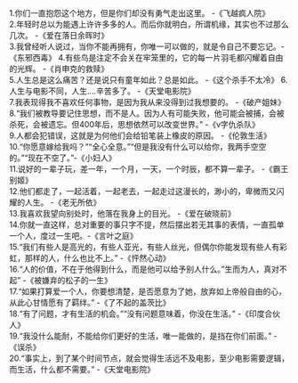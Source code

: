 1.你们一直抱怨这个地方，但是你们却没有勇气走出这里。  -《飞越疯人院》  
2.年轻时总以为能遇上许许多多的人。而后你就明白，所谓机缘，其实也不过那么几次。 -《爱在落日余晖时》  
3.我曾经听人说过，当你不能再拥有，你唯一可以做的，就是令自己不要忘记。-《东邪西毒》 
4.有些鸟是注定不会关在牢笼里的，它的每一片羽毛都闪耀着自由的光辉。 -《肖申克的救赎》   
5.人生总是这么痛苦？还是说只有童年如此？总是如此。 -《这个杀手不太冷》 
6.人生与电影不同，人生....辛苦多了。 -《天堂电影院》  
7.我表现得我不喜欢任何事物，是因为我从来没得到过我想要的。 -《破产姐妹》   
8.“我们被教导要记住思想，而不是人。因为人有可能失败，他可能会被捕，会被杀死，会被遗忘。但400年后，思想依然可以改变世界。” -《v字仇杀队》   
9.人都会犯错误，这就是为何他们会给铅笔装上橡皮的原因。 -《伦敦生活》 
10.“你愿意嫁给我吗？”“全心全意。”“但是我没有什么可以给你，我两手空空的。”“现在不空了。”-《小妇人》   
11.说好的一辈子玩，差一年，一个月，一天，一个时辰，都不算一辈子。 -《霸王别姬》   
12.他们都走了，一起活着，一起老去，一起走过这漫长的，渺小的，卑微而又闪耀的人生。  -《老无所依》    
13.我喜欢我望向别处时，他落在我身上的目光。 -《爱在破晓前》  
14.你就一直这样，总对重要的事只字不提，然后摆出若无其事的表情，一直孤单一个人，度过一生吧。-《言叶之庭》  
15.“我们有些人是高光的，有些人亚光，有些人丝光，但偶尔你能发现有些人有彩虹，那样的人，什么也比不上。” -《怦然心动》  
16.“人的价值，不在于他得到什么，而是他可以给予别人什么。”生而为人，真对不起” -《被嫌弃的松子的一生》  
17.“如果打算爱一个人，你要想清楚，是否愿意为了她，放弃如上帝般自由的心，从此心甘情愿有了羁绊。” -《了不起的盖茨比》   
18.“有了问题，才有生活的机会。”“没有问题意味着，你没在生活。” -《印度合伙人》    
19.“我没什么能耐，不能给你们更好的生活，唯一能做的，是挡在你们前面。” -《误杀》  
20.“事实上，到了某个时间节点，就会觉得生活远不及电影，至少电影需要逻辑，而生活，什么都不需要。” -《天堂电影院》 

